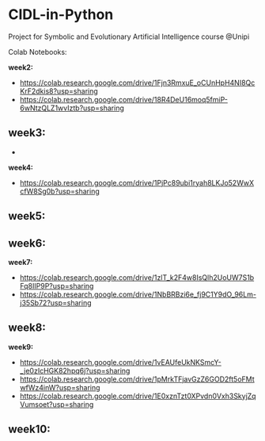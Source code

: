 # CIDL-in-Python
Project for Symbolic and Evolutionary Artificial Intelligence course @Unipi 

Colab Notebooks:

**week2:**
- https://colab.research.google.com/drive/1Fjn3RmxuE_oCUnHpH4NI8QcKrF2dkis8?usp=sharing
- https://colab.research.google.com/drive/18R4DeU16moq5fmiP-6wNtzQLZ1wvIztb?usp=sharing
  
**week3:**
-
-

**week4:**
- https://colab.research.google.com/drive/1PjPc89ubi1ryah8LKJo52WwXcfW8Sg0b?usp=sharing
  
**week5:**
-

**week6:**
- 

**week7:**
- https://colab.research.google.com/drive/1zlT_k2F4w8IsQlh2UoUW7S1bFq8IIP9P?usp=sharing
- https://colab.research.google.com/drive/1NbBRBzi6e_fj9C1Y9dO_96Lm-j35Sb72?usp=sharing
  
**week8:**
-

**week9:**
- https://colab.research.google.com/drive/1vEAUfeUkNKSmcY-_je0zIcHGK82hpq6j?usp=sharing
- https://colab.research.google.com/drive/1pMrkTFjavGzZ6GOD2ft5oFMtwfWz4inW?usp=sharing
- https://colab.research.google.com/drive/1E0xznTzt0XPvdn0Vxh3SkyjZqVumsoet?usp=sharing
  
**week10:**
-
